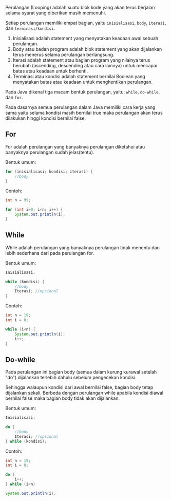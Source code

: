 Perulangan (Looping) adalah suatu blok kode yang akan terus berjalan selama
syarat yang diberikan masih memenuhi.

Setiap perulangan memiliki empat bagian, yaitu `inisialisasi`, `body`,
`iterasi`, dan `terminasi/kondisi`.

1.  Inisialisasi adalah statement yang menyatakan keadaan awal sebuah
    perulangan.
2.  Body atau badan program adalah blok statement yang akan dijalankan terus
    menerus selama perulangan berlangsung.
3.  Iterasi adalah statement atau bagian program yang nilainya terus berubah
    (ascending, descending atau cara lainnya) untuk mencapai batas atau keadaan
    untuk berhenti.
4.  Terminasi atau kondisi adalah statement bernilai Boolean yang menyatakan
    batas atau keadaan untuk menghentikan perulangan.

Pada Java dikenal tiga macam bentuk perulangan, yaitu: `while`, `do-while`, dan
`for`.

Pada dasarnya semua perulangan dalam Java memiliki cara kerja yang sama
yaitu selama kondisi masih bernilai true maka perulangan akan terus dilakukan
hinggi kondisi bernilai false.

## For

For adalah perulangan yang banyaknya perulangan diketahui atau banyaknya
perulangan sudah jelas(tentu).

Bentuk umum:

```java
for (inisialisasi; kondisi; iterasi) {
    //body
}
```

Contoh:

```java
int n = 99;

for (int i=0; i<n; i++) {
    System.out.println(i);
}
```

## While

While adalah perulangan yang banyaknya perulangan tidak menentu dan lebih
sederhana dari pada perulangan for.

Bentuk umum:

```java
Inisialisasi;

while (kondisi) {
    //body
    Iterasi; //opsional
}
```

Contoh:

```java
int n = 19;
int i = 0;

while (i<n) {
    System.out.println(i);
    i++;
}
```

## Do-while

Pada perulangan ini bagian body (semua dalam kurung kurawal setelah "do")
dijalankan terlebih dahulu sebelum pengecekan kondisi.

Sehingga walaupun kondisi dari awal bernilai false, bagian body tetap dijalankan
sekali. Berbeda dengan perulangan while apabila kondisi diawal bernilai false
maka bagian body tidak akan dijalankan.

Bentuk umum:

```java
Inisialisasi;

do {
    //body
    Iterasi; //opsional
} while (kondisi);

```

Contoh:

```java
int n = 19;
int i = 0;

do {
    i++;
} while (i<n)

System.out.println(i);
```